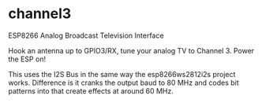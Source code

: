 # channel3

ESP8266 Analog Broadcast Television Interface

Hook an antenna up to GPIO3/RX, tune your analog TV to Channel 3.  Power the ESP on!

This uses the I2S Bus in the same way the esp8266ws2812i2s project works.  Difference is it cranks the output baud to 80 MHz and codes bit patterns into that create effects at around 60 MHz.
